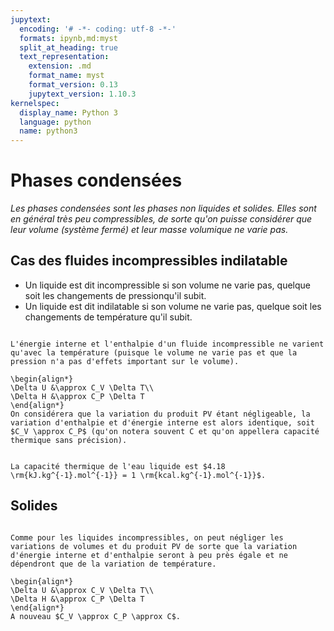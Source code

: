 ```yaml
---
jupytext:
  encoding: '# -*- coding: utf-8 -*-'
  formats: ipynb,md:myst
  split_at_heading: true
  text_representation:
    extension: .md
    format_name: myst
    format_version: 0.13
    jupytext_version: 1.10.3
kernelspec:
  display_name: Python 3
  language: python
  name: python3
---
```

# Phases condensées

_Les phases condensées sont les phases non liquides et solides. Elles sont en général très peu compressibles, de sorte qu'on puisse considérer que leur volume (système fermé) et leur masse volumique ne varie pas._

## Cas des fluides incompressibles indilatable

* Un liquide est dit incompressible si son volume ne varie pas, quelque soit les changements de pressionqu'il subit.
* Un liquide est dit indilatable si son volume ne varie pas, quelque soit les changements de température qu'il subit.


````{important} __Energie interne et enthalpie d'un fluide incompressible et indilatable.__

L'énergie interne et l'enthalpie d'un fluide incompressible ne varient qu'avec la température (puisque le volume ne varie pas et que la pression n'a pas d'effets important sur le volume).

\begin{align*}
\Delta U &\approx C_V \Delta T\\
\Delta H &\approx C_P \Delta T
\end{align*}
On considérera que la variation du produit PV étant négligeable, la variation d'enthalpie et d'énergie interne est alors identique, soit $C_V \approx C_P$ (qu'on notera souvent C et qu'on appellera capacité thermique sans précision).
````

````{important} __Capacité thermique massique de l'eau__

La capacité thermique de l'eau liquide est $4.18 \rm{kJ.kg^{-1}.mol^{-1}} = 1 \rm{kcal.kg^{-1}.mol^{-1}}$.

````

## Solides

````{important} __Energie et enthalpie des solides__

Comme pour les liquides incompressibles, on peut négliger les variations de volumes et du produit PV de sorte que la variation d'énergie interne et d'enthalpie seront à peu près égale et ne dépendront que de la variation de température.

\begin{align*}
\Delta U &\approx C_V \Delta T\\
\Delta H &\approx C_P \Delta T
\end{align*}
A nouveau $C_V \approx C_P \approx C$.
````
